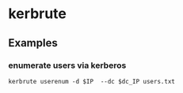 # kerbrute
## Examples
### enumerate users via kerberos
```
kerbrute userenum -d $IP  --dc $dc_IP users.txt
```